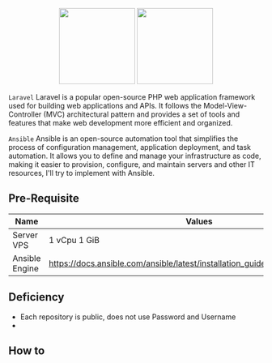 <p align="center">
  <img src="https://github.com/fahmifiqih1/Ansible-Deploy-Laravel/assets/53596721/cac7a7d5-56c5-4eea-87a7-06b3b7a45710)"  width="150" height="150"/>
  <img src="https://github.com/fahmifiqih1/Ansible-Deploy-Laravel/assets/53596721/0f344d82-42a9-4123-9fd0-efba2bfff107)"  width="150" height="150"/>
</p>

`Laravel` Laravel is a popular open-source PHP web application framework used for building web applications and APIs. It follows the Model-View-Controller (MVC) architectural pattern and provides a set of tools and features that make web development more efficient and organized.

`Ansible` Ansible is an open-source automation tool that simplifies the process of configuration management, application deployment, and task automation. It allows you to define and manage your infrastructure as code, making it easier to provision, configure, and maintain servers and other IT resources, I'll try to implement with Ansible.


## Pre-Requisite

| Name | Values |
|---|---|
| Server VPS | 1 vCpu 1 GiB |
| Ansible Engine | https://docs.ansible.com/ansible/latest/installation_guide/intro_installation.html |

## Deficiency

* Each repository is public, does not use Password and Username
*

## How to
